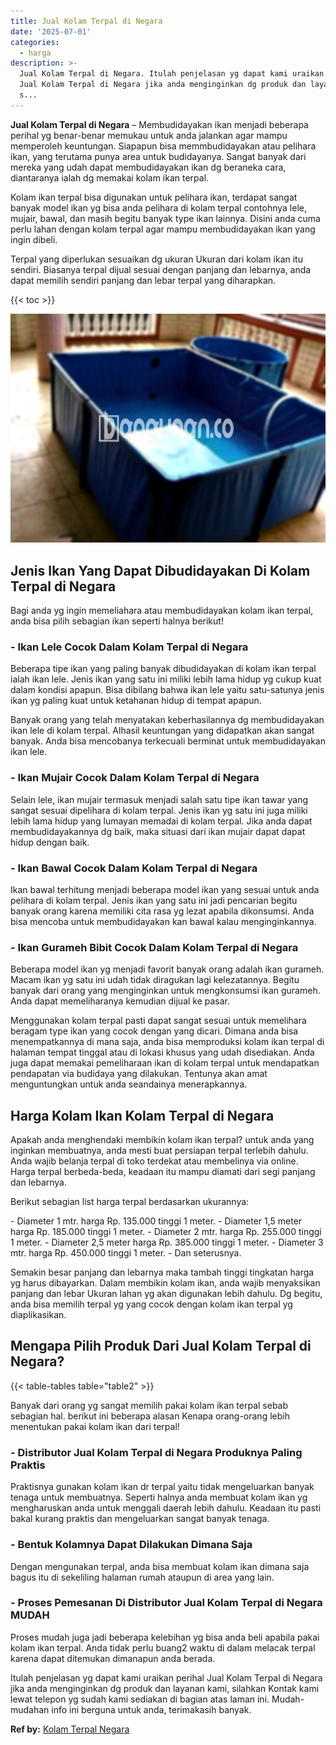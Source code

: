 ```yaml
---
title: Jual Kolam Terpal di Negara
date: '2025-07-01'
categories:
  - harga
description: >-
  Jual Kolam Terpal di Negara. Itulah penjelasan yg dapat kami uraikan perihal
  Jual Kolam Terpal di Negara jika anda menginginkan dg produk dan layanan kami,
  s...
---
```


**Jual Kolam Terpal di Negara** – Membudidayakan ikan menjadi beberapa perihal yg benar-benar memukau untuk anda jalankan agar mampu memperoleh keuntungan. Siapapun bisa memmbudidayakan atau pelihara ikan, yang terutama punya area untuk budidayanya. Sangat banyak dari mereka yang udah dapat membudidayakan ikan dg beraneka cara, diantaranya ialah dg memakai kolam ikan terpal.

Kolam ikan terpal bisa digunakan untuk pelihara ikan, terdapat sangat banyak model ikan yg bisa anda pelihara di kolam terpal contohnya lele, mujair, bawal, dan masih begitu banyak type ikan lainnya. Disini anda cuma perlu lahan dengan kolam terpal agar mampu membudidayakan ikan yang ingin dibeli.

Terpal yang diperlukan sesuaikan dg ukuran Ukuran dari kolam ikan itu sendiri. Biasanya terpal dijual sesuai dengan panjang dan lebarnya, anda dapat memilih sendiri panjang dan lebar terpal yang diharapkan.

{{< toc >}}

![Jual Kolam Terpal di Negara](/images/jual-kolam-terpal-22.png)

## Jenis Ikan Yang Dapat Dibudidayakan Di Kolam Terpal di Negara

Bagi anda yg ingin memeliahara atau membudidayakan kolam ikan terpal, anda bisa pilih sebagian ikan seperti halnya berikut!

### \- Ikan Lele Cocok Dalam Kolam Terpal di Negara

Beberapa tipe ikan yang paling banyak dibudidayakan di kolam ikan terpal ialah ikan lele. Jenis ikan yang satu ini miliki lebih lama hidup yg cukup kuat dalam kondisi apapun. Bisa dibilang bahwa ikan lele yaitu satu-satunya jenis ikan yg paling kuat untuk ketahanan hidup di tempat apapun.

Banyak orang yang telah menyatakan keberhasilannya dg membudidayakan ikan lele di kolam terpal. Alhasil keuntungan yang didapatkan akan sangat banyak. Anda bisa mencobanya terkecuali berminat untuk membudidayakan ikan lele.

### \- Ikan Mujair Cocok Dalam Kolam Terpal di Negara

Selain lele, ikan mujair termasuk menjadi salah satu tipe ikan tawar yang sangat sesuai dipelihara di kolam terpal. Jenis ikan yg satu ini juga miliki lebih lama hidup yang lumayan memadai di kolam terpal. Jika anda dapat membudidayakannya dg baik, maka situasi dari ikan mujair dapat dapat hidup dengan baik.

### \- Ikan Bawal Cocok Dalam Kolam Terpal di Negara

Ikan bawal terhitung menjadi beberapa model ikan yang sesuai untuk anda pelihara di kolam terpal. Jenis ikan yang satu ini jadi pencarian begitu banyak orang karena memiliki cita rasa yg lezat apabila dikonsumsi. Anda bisa mencoba untuk membudidayakan kan bawal kalau menginginkannya.

### \- Ikan Gurameh Bibit Cocok Dalam Kolam Terpal di Negara

Beberapa model ikan yg menjadi favorit banyak orang adalah ikan gurameh. Macam ikan yg satu ini udah tidak diragukan lagi kelezatannya. Begitu banyak dari orang yang menginginkan untuk mengkonsumsi ikan gurameh. Anda dapat memeliharanya kemudian dijual ke pasar.

Menggunakan kolam terpal pasti dapat sangat sesuai untuk memelihara beragam type ikan yang cocok dengan yang dicari. Dimana anda bisa menempatkannya di mana saja, anda bisa memproduksi kolam ikan terpal di halaman tempat tinggal atau di lokasi khusus yang udah disediakan. Anda juga dapat memakai pemeliharaan ikan di kolam terpal untuk mendapatkan pendapatan via budidaya yang dilakukan. Tentunya akan amat menguntungkan untuk anda seandainya menerapkannya.

## Harga Kolam Ikan Kolam Terpal di Negara

Apakah anda menghendaki membikin kolam ikan terpal? untuk anda yang inginkan membuatnya, anda mesti buat persiapan terpal terlebih dahulu. Anda wajib belanja terpal di toko terdekat atau membelinya via online. Harga terpal berbeda-beda, keadaan itu mampu diamati dari segi panjang dan lebarnya.

Berikut sebagian list harga terpal berdasarkan ukurannya:

\- Diameter 1 mtr. harga Rp. 135.000 tinggi 1 meter. - Diameter 1,5 meter harga Rp. 185.000 tinggi 1 meter. - Diameter 2 mtr. harga Rp. 255.000 tinggi 1 meter. - Diameter 2,5 meter harga Rp. 385.000 tinggi 1 meter. - Diameter 3 mtr. harga Rp. 450.000 tinggi 1 meter. - Dan seterusnya.

Semakin besar panjang dan lebarnya maka tambah tinggi tingkatan harga yg harus dibayarkan. Dalam membikin kolam ikan, anda wajib menyaksikan panjang dan lebar Ukuran lahan yg akan digunakan lebih dahulu. Dg begitu, anda bisa memilih terpal yg yang cocok dengan kolam ikan terpal yg diaplikasikan.

## Mengapa Pilih Produk Dari Jual Kolam Terpal di Negara?

{{< table-tables table="table2" >}}

Banyak dari orang yg sangat memilih pakai kolam ikan terpal sebab sebagian hal. berikut ini beberapa alasan Kenapa orang-orang lebih menentukan pakai kolam ikan dari terpal!

### \- Distributor Jual Kolam Terpal di Negara Produknya Paling Praktis

Praktisnya gunakan kolam ikan dr terpal yaitu tidak mengeluarkan banyak tenaga untuk membuatnya. Seperti halnya anda membuat kolam ikan yg mengharuskan anda untuk menggali daerah lebih dahulu. Keadaan itu pasti bakal kurang praktis dan mengeluarkan sangat banyak tenaga.

### \- Bentuk Kolamnya Dapat Dilakukan Dimana Saja

Dengan mengunakan terpal, anda bisa membuat kolam ikan dimana saja bagus itu di sekeliling halaman rumah ataupun di area yang lain.

### \- Proses Pemesanan Di Distributor Jual Kolam Terpal di Negara MUDAH

Proses mudah juga jadi beberapa kelebihan yg bisa anda beli apabila pakai kolam ikan terpal. Anda tidak perlu buang2 waktu di dalam melacak terpal karena dapat ditemukan dimanapun anda berada.

Itulah penjelasan yg dapat kami uraikan perihal Jual Kolam Terpal di Negara jika anda menginginkan dg produk dan layanan kami, silahkan Kontak kami lewat telepon yg sudah kami sediakan di bagian atas laman ini. Mudah-mudahan info ini berguna untuk anda, terimakasih banyak.

**Ref by:** [Kolam Terpal Negara](https://id.wikipedia.org/wiki/Kolam)
